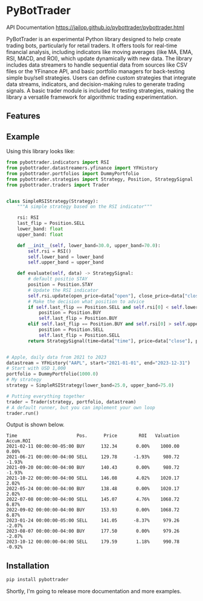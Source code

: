 # PyBotTrader

API Documentation <https://jailop.github.io/pybottrader/pybottrader.html>

PyBotTrader is an experimental Python library designed to help create trading
bots, particularly for retail traders. It offers tools for real-time financial
analysis, including indicators like moving averages (like MA, EMA, RSI, MACD, and
ROI), which update dynamically with new data. The library includes data streamers
to handle sequential data from sources like CSV files or the YFinance API, and
basic portfolio managers for back-testing simple buy/sell strategies. Users can
define custom strategies that integrate data streams, indicators, and
decision-making rules to generate trading signals. A basic trader module is
included for testing strategies, making the library a versatile framework for
algorithmic trading experimentation.

## Features

## Example

Using this library looks like:

``` python
from pybottrader.indicators import RSI
from pybottrader.datastreamers.yfinance import YFHistory
from pybottrader.portfolios import DummyPortfolio
from pybottrader.strategies import Strategy, Position, StrategySignal
from pybottrader.traders import Trader


class SimpleRSIStrategy(Strategy):
    """A simple strategy based on the RSI indicator"""

    rsi: RSI
    last_flip = Position.SELL
    lower_band: float
    upper_band: float

    def __init__(self, lower_band=30.0, upper_band=70.0):
        self.rsi = RSI()
        self.lower_band = lower_band
        self.upper_band = upper_band

    def evaluate(self, data) -> StrategySignal:
        # default positio STAY
        position = Position.STAY
        # Update the RSI indicator
        self.rsi.update(open_price=data["open"], close_price=data["close"])
        # Make the decision what position to advice
        if self.last_flip == Position.SELL and self.rsi[0] < self.lower_band:
            position = Position.BUY
            self.last_flip = Position.BUY
        elif self.last_flip == Position.BUY and self.rsi[0] > self.upper_band:
            position = Position.SELL
            self.last_flip = Position.SELL
        return StrategySignal(time=data["time"], price=data["close"], position=position)


# Apple, daily data from 2021 to 2023
datastream = YFHistory("AAPL", start="2021-01-01", end="2023-12-31")
# Start with USD 1,000
portfolio = DummyPortfolio(1000.0)
# My strategy
strategy = SimpleRSIStrategy(lower_band=25.0, upper_band=75.0)

# Putting everything together
trader = Trader(strategy, portfolio, datastream)
# A default runner, but you can implement your own loop
trader.run()
```

Output is shown below.

```
Time                      Pos.      Price        ROI   Valuation  Accum.ROI
2021-02-11 00:00:00-05:00 BUY      132.34       0.00%    1000.00       0.00%
2021-06-21 00:00:00-04:00 SELL     129.78      -1.93%     980.72      -1.93%
2021-09-20 00:00:00-04:00 BUY      140.43       0.00%     980.72      -1.93%
2021-10-22 00:00:00-04:00 SELL     146.08       4.02%    1020.17       2.02%
2022-05-24 00:00:00-04:00 BUY      138.48       0.00%    1020.17       2.02%
2022-07-08 00:00:00-04:00 SELL     145.07       4.76%    1068.72       6.87%
2022-09-02 00:00:00-04:00 BUY      153.93       0.00%    1068.72       6.87%
2023-01-24 00:00:00-05:00 SELL     141.05      -8.37%     979.26      -2.07%
2023-08-07 00:00:00-04:00 BUY      177.50       0.00%     979.26      -2.07%
2023-10-12 00:00:00-04:00 SELL     179.59       1.18%     990.78      -0.92%
```

## Installation

```sh
pip install pybottrader
```

Shortly, I'm going to release more documentation and more examples.
